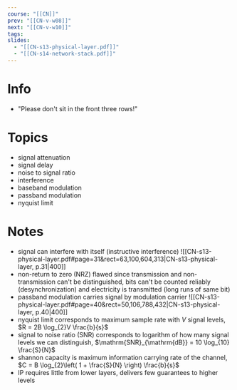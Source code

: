 ```yaml
---
course: "[[CN]]"
prev: "[[CN-v-w08]]"
next: "[[CN-v-w10]]"
tags:
slides:
  - "[[CN-s13-physical-layer.pdf]]"
  - "[[CN-s14-network-stack.pdf]]"
---
```



# Info
- "Please don't sit in the front three rows!"


# Topics
- signal attenuation
- signal delay
- noise to signal ratio
- interference
- baseband modulation
- passband modulation
- nyquist limit


# Notes
- signal can interfere with itself (instructive interference) ![[CN-s13-physical-layer.pdf#page=31&rect=63,100,604,313|CN-s13-physical-layer, p.31|400]]
- non-return to zero (NRZ) flawed since transmission and non-transmission can't be distinguished, bits can't be counted reliably (desynchronization) and electricity is transmitted (long runs of same bit)
- passband modulation carries signal by modulation carrier ![[CN-s13-physical-layer.pdf#page=40&rect=50,106,788,432|CN-s13-physical-layer, p.40|400]]
- nyquist limit corresponds to maximum sample rate with $V$ signal levels, $R = 2B \log_{2}V \frac{b}{s}$
- signal to noise ratio (SNR) corresponds to logarithm of how many signal levels we can distinguish, $\mathrm{SNR}_{\mathrm{dB}} = 10 \log_{10} \frac{S}{N}$
- shannon capacity is maximum information carrying rate of the channel, $C = B \log_{2}\left( 1 + \frac{S}{N} \right) \frac{b}{s}$
- IP requires little from lower layers, delivers few guarantees to higher levels
